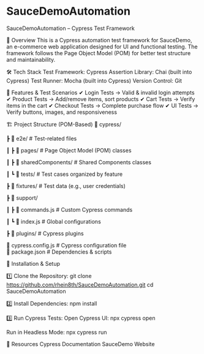 # SauceDemoAutomation
SauceDemoAutomation – Cypress Test Framework

📌 Overview
This is a Cypress automation test framework for SauceDemo, an e-commerce web application designed for UI and functional testing.
The framework follows the Page Object Model (POM) for better test structure and maintainability.

🛠️ Tech Stack
Test Framework: Cypress
Assertion Library: Chai (built into Cypress)
Test Runner: Mocha (built into Cypress)
Version Control: Git

🎯 Features & Test Scenarios
✔ Login Tests → Valid & invalid login attempts
✔ Product Tests → Add/remove items, sort products
✔ Cart Tests → Verify items in the cart
✔ Checkout Tests → Complete purchase flow
✔ UI Tests → Verify buttons, images, and responsiveness

🏗️ Project Structure (POM-Based)
📂 cypress/

 ┣ 📂 e2e/                  # Test-related files
 
 ┃ ┣ 📂 pages/              # Page Object Model (POM) classes
 
 ┃ ┣ 📂 sharedComponents/   # Shared Components classes
 
 ┃ ┗ 📂 tests/              # Test cases organized by feature
 
 ┣ 📂 fixtures/             # Test data (e.g., user credentials)
 
 ┣ 📂 support/
 
 ┃ ┣ 📂 commands.js         # Custom Cypress commands
 
 ┃ ┗ 📂 index.js            # Global configurations
 
 ┣ 📂 plugins/              # Cypress plugins  
 
📄 cypress.config.js        # Cypress configuration file  
📄 package.json             # Dependencies & scripts  

🚀 Installation & Setup

1️⃣ Clone the Repository:
git clone https://github.com/rhein8th/SauceDemoAutomation.git
cd SauceDemoAutomation

2️⃣ Install Dependencies:
npm install

3️⃣ Run Cypress Tests:
Open Cypress UI:
npx cypress open

Run in Headless Mode:
npx cypress run

🔗 Resources
Cypress Documentation
SauceDemo Website


